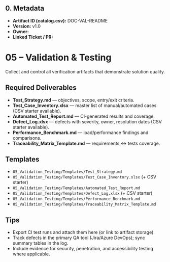 ## 0. Metadata
- **Artifact ID (catalog.csv):** DOC-VAL-README
- **Version:** v1.0
- **Owner:** 
- **Linked Ticket / PR:** 

# 05 – Validation & Testing

Collect and control all verification artifacts that demonstrate solution quality.

## Required Deliverables
- **Test_Strategy.md** — objectives, scope, entry/exit criteria.
- **Test_Case_Inventory.xlsx** — master list of manual/automated cases (CSV starter available).
- **Automated_Test_Report.md** — CI-generated results and coverage.
- **Defect_Log.xlsx** — defects with severity, owner, resolution dates (CSV starter available).
- **Performance_Benchmark.md** — load/performance findings and comparisons.
- **Traceability_Matrix_Template.md** — requirements ↔ tests coverage.

## Templates
- `05_Validation_Testing/Templates/Test_Strategy.md`
- `05_Validation_Testing/Templates/Test_Case_Inventory.xlsx` (+ CSV starter)
- `05_Validation_Testing/Templates/Automated_Test_Report.md`
- `05_Validation_Testing/Templates/Defect_Log.xlsx` (+ CSV starter)
- `05_Validation_Testing/Templates/Performance_Benchmark.md`
- `05_Validation_Testing/Templates/Traceability_Matrix_Template.md`

## Tips
- Export CI test runs and attach them here (or link to artifact storage).
- Track defects in the primary QA tool (Jira/Azure DevOps); sync summary tables in the log.
- Include evidence for security, penetration, and accessibility testing where applicable.
